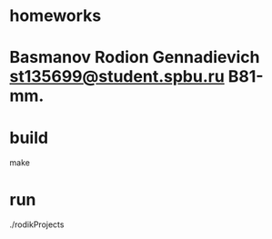 # homeworks
# Basmanov Rodion Gennadievich st135699@student.spbu.ru B81-mm.
# build
make
# run 
./rodikProjects
